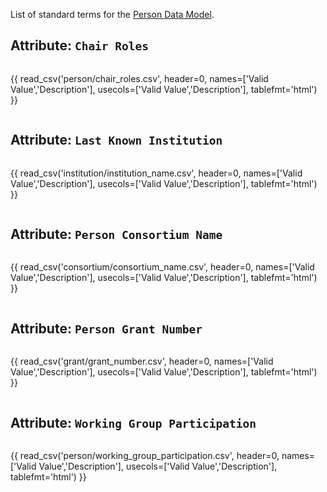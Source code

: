 List of standard terms for the [Person Data Model](../model/person.md).

## Attribute: `Chair Roles`

<div style="max-height:650px; overflow-x: hidden; overflow-y: auto;">

{{ read_csv('person/chair_roles.csv', header=0, names=['Valid Value','Description'], usecols=['Valid Value','Description'], tablefmt='html') }}

</div>


## Attribute: `Last Known Institution`

<div style="max-height:650px; overflow-x: hidden; overflow-y: auto;">

{{ read_csv('institution/institution_name.csv', header=0, names=['Valid Value','Description'], usecols=['Valid Value','Description'], tablefmt='html') }}

</div>


## Attribute: `Person Consortium Name`

<div style="max-height:650px; overflow-x: hidden; overflow-y: auto;">

{{ read_csv('consortium/consortium_name.csv', header=0, names=['Valid Value','Description'], usecols=['Valid Value','Description'], tablefmt='html') }}

</div>


## Attribute: `Person Grant Number`

<div style="max-height:650px; overflow-x: hidden; overflow-y: auto;">

{{ read_csv('grant/grant_number.csv', header=0, names=['Valid Value','Description'], usecols=['Valid Value','Description'], tablefmt='html') }}

</div>


## Attribute: `Working Group Participation`

<div style="max-height:650px; overflow-x: hidden; overflow-y: auto;">

{{ read_csv('person/working_group_participation.csv', header=0, names=['Valid Value','Description'], usecols=['Valid Value','Description'], tablefmt='html') }}

</div>
